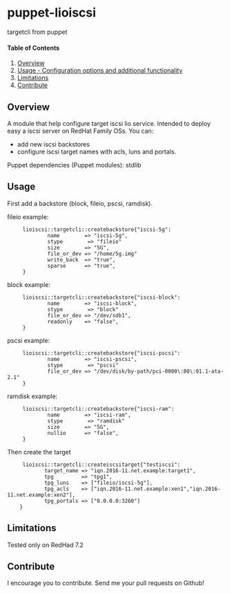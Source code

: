 # puppet-lioiscsi
targetcli from puppet

#### Table of Contents

1. [Overview](#overview)
2. [Usage - Configuration options and additional functionality](#usage)
3. [Limitations](#limitations)
4. [Contribute](#contribute)

## Overview

A module that help configure target iscsi lio service. 
Intended to deploy easy a iscsi server on RedHat Family OSs.
You can:
- add new iscsi backstores
- configure iscsi target names with acls, luns and portals.

Puppet dependencies (Puppet modules):
    stdlib

## Usage

First add a backstore (block, fileio, pscsi, ramdisk).

fileio example:
```
     lioiscsi::targetcli::createbackstore{"iscsi-5g":
             name        => "iscsi-5g",
             stype        => "fileio"
             size        => "5G",
             file_or_dev => "/home/5g.img"
             write_back  => "true",
             sparse      => "true",
     }
```
block example:
```
     lioiscsi::targetcli::createbackstore{"iscsi-block":
             name        => "iscsi-block",
             stype        => "block"
             file_or_dev => "/dev/sdb1",
             readonly    => "false",
     }
```
pscsi example:
```
     lioiscsi::targetcli::createbackstore{"iscsi-pscsi":
             name        => "iscsi-pscsi",
             stype        => "pscsi"
             file_or_dev => "/dev/disk/by-path/pci-0000\:00\:01.1-ata-2.1"
     }
```
ramdisk example:
```
     lioiscsi::targetcli::createbackstore{"iscsi-ram":
             name        => "iscsi-ram",
             stype        => "ramdisk"
             size        => "5G",
             nullio      => "false",
     }
```

Then create the target
```
     lioiscsi::targetcli::createiscsitarget{"testiscsi":
            target_name => "iqn.2016-11.net.example:target1",
            tpg         => "tpg1",
            tpg_luns    => ["fileio/iscsi-5g"],
            tpg_acls    => ["iqn.2016-11.net.example:xen1","iqn.2016-11.net.example:xen2"],
            tpg_portals => ["0.0.0.0:3260"]
    }
```

## Limitations

Tested only on RedHad 7.2

## Contribute

I encourage you to contribute. Send me your pull requests on Github!